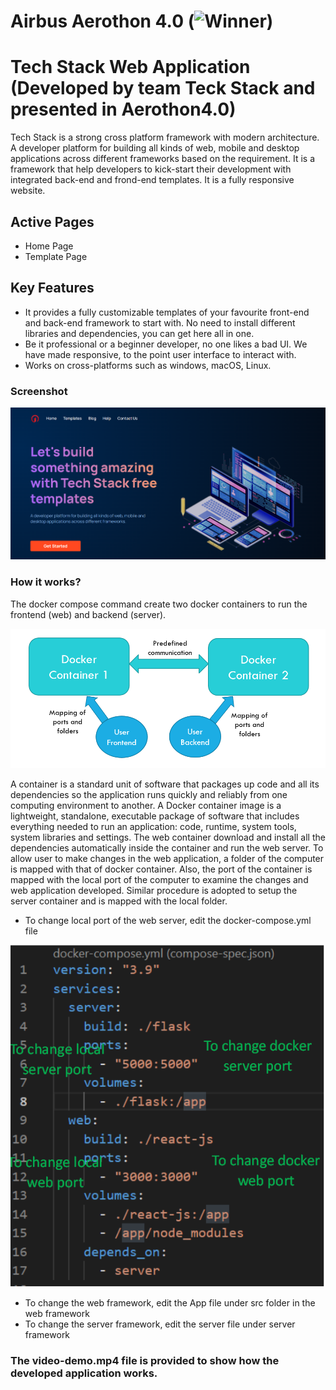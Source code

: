 # Airbus Aerothon 4.0 (![Winner](https://www.hackerearth.com/challenges/hackathon/airbus-aerothon-40-finale/))

# Tech Stack Web Application (Developed by team Teck Stack and presented in Aerothon4.0)

Tech Stack is a strong cross platform framework with modern architecture. A developer platform for building all kinds of web, mobile and desktop applications across different frameworks based on the requirement. It is a framework that help developers to kick-start their development with integrated back-end and frond-end templates. It is a fully responsive website.

## Active Pages
- Home Page
- Template Page

## Key Features
- It provides a fully customizable templates of your favourite front-end and back-end framework to start with. No need to install different libraries and dependencies, you can get here all in one.
- Be it professional or a beginner developer, no one likes a bad UI. We have made responsive, to the point user interface to interact with.
- Works on cross-platforms such as windows, macOS, Linux.

### Screenshot

![](frontend/src/Assets/Screenshot-tech-stack.png) 

### How it works?

The docker compose command create two docker containers to run the frontend (web) and backend (server). 

![](frontend/src/Assets/diagram.png) 

A container is a standard unit of software that packages up code and all its dependencies so the application runs quickly and reliably from one computing environment to another. A Docker container image is a lightweight, standalone, executable package of software that includes everything needed to run an application: code, runtime, system tools, system libraries and settings.
The web container download and install all the dependencies automatically inside the container and run the web server. To allow user to make changes in the web application, a folder of the computer is mapped with that of docker container. Also, the port of the container is mapped with the local port of the computer to examine the changes and web application developed. Similar procedure is adopted to setup the server container and is mapped with the local folder.
-	To change local port of the web server, edit the docker-compose.yml file 

![](frontend/src/Assets/vs-demo.png) 

-	To change the web framework, edit the App file under src folder in the web framework
-	To change the server framework, edit the server file under server framework

### The video-demo.mp4 file is provided to show how the developed application works.
